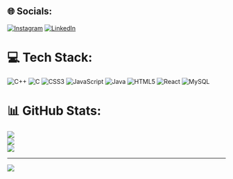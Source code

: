 
## 🌐 Socials:
[![Instagram](https://img.shields.io/badge/Instagram-%23E4405F.svg?logo=Instagram&logoColor=white)](https://instagram.com/rock_arshad_03) [![LinkedIn](https://img.shields.io/badge/LinkedIn-%230077B5.svg?logo=linkedin&logoColor=white)](https://linkedin.com/in/mohammed-arshad-623957258) 

# 💻 Tech Stack:
![C++](https://img.shields.io/badge/c++-%2300599C.svg?style=for-the-badge&logo=c%2B%2B&logoColor=white) ![C](https://img.shields.io/badge/c-%2300599C.svg?style=for-the-badge&logo=c&logoColor=white) ![CSS3](https://img.shields.io/badge/css3-%231572B6.svg?style=for-the-badge&logo=css3&logoColor=white) ![JavaScript](https://img.shields.io/badge/javascript-%23323330.svg?style=for-the-badge&logo=javascript&logoColor=%23F7DF1E) ![Java](https://img.shields.io/badge/java-%23ED8B00.svg?style=for-the-badge&logo=openjdk&logoColor=white) ![HTML5](https://img.shields.io/badge/html5-%23E34F26.svg?style=for-the-badge&logo=html5&logoColor=white) ![React](https://img.shields.io/badge/react-%2320232a.svg?style=for-the-badge&logo=react&logoColor=%2361DAFB) ![MySQL](https://img.shields.io/badge/mysql-4479A1.svg?style=for-the-badge&logo=mysql&logoColor=white)
# 📊 GitHub Stats:
![](https://github-readme-stats.vercel.app/api?username=Arshadgithub-03&theme=merko&hide_border=false&include_all_commits=false&count_private=false)<br/>
![](https://github-readme-streak-stats.herokuapp.com/?user=Arshadgithub-03&theme=merko&hide_border=false)<br/>
![](https://github-readme-stats.vercel.app/api/top-langs/?username=Arshadgithub-03&theme=merko&hide_border=false&include_all_commits=false&count_private=false&layout=compact)

---
[![](https://visitcount.itsvg.in/api?id=Arshadgithub-03&icon=0&color=0)](https://visitcount.itsvg.in)

<!-- Proudly created with GPRM ( https://gprm.itsvg.in ) -->
